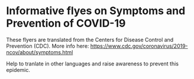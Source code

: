 # Informative flyes on Symptoms and Prevention of COVID-19 

These flyers are translated from the Centers for Disease Control and Prevention (CDC). More info here: https://www.cdc.gov/coronavirus/2019-ncov/about/symptoms.html

Help to tranlate in other languages and raise awareness to prevent this epidemic.
